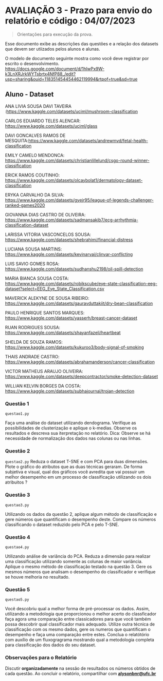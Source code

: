 # AVALIAÇÃO 3 - Prazo para envio do relatório e código : 04/07/2023
> Orientações para execução da prova.

Esse documento exibe as descrições das questões e a relação dos datasets que devem ser utiizados 
pelos alunos e alunas.

O modelo de documento seguinte mostra como você deve registrar por escrito o desenvolvimento. 
https://docs.google.com/document/d/1hIwPx9W-k3LnXRJrkWYTsbrtx4NfP88_/edit?usp=sharing&ouid=118351454454462119994&rtpof=true&sd=true

##  Aluno - Dataset

ANA LIVIA SOUSA DAVI TAVEIRA :https://www.kaggle.com/datasets/uciml/mushroom-classification

CARLOS EDUARDO TELES ALENCAR: https://www.kaggle.com/datasets/uciml/glass

DAVI GONCALVES RAMOS DE MESQUITA:https://www.kaggle.com/datasets/andrewmvd/fetal-health-classification

EMILY CAMELO MENDONCA: https://www.kaggle.com/datasets/christianlillelund/csgo-round-winner-classification

ERICK RAMOS COUTINHO: https://www.kaggle.com/datasets/olcaybolat1/dermatology-dataset-classification

ERYKA CARVALHO DA SILVA: https://www.kaggle.com/datasets/gyejr95/league-of-legends-challenger-ranked-games2020

GIOVANNA DIAS CASTRO DE OLIVEIRA: https://www.kaggle.com/datasets/sadmansakib7/ecg-arrhythmia-classification-dataset

LARISSA VITORIA VASCONCELOS SOUSA: https://www.kaggle.com/datasets/shebrahimi/financial-distress

LUCIANA SOUSA MARTINS: https://www.kaggle.com/datasets/kevinarvai/clinvar-conflicting

LUIS SAVIO GOMES ROSA: https://www.kaggle.com/datasets/sudhanshu2198/oil-spill-detection

MARIA BIANCA SOUSA COSTA: https://www.kaggle.com/datasets/robikscube/eye-state-classification-eeg-dataset?select=EEG_Eye_State_Classification.csv

MAVERICK ALEKYNE DE SOUSA RIBEIRO: https://www.kaggle.com/datasets/gauravduttakiit/dry-bean-classification

PAULO HENRIQUE SANTOS MARQUES: https://www.kaggle.com/datasets/yasserh/breast-cancer-dataset

RUAN RODRIGUES SOUSA: https://www.kaggle.com/datasets/shayanfazeli/heartbeat

SHELDA DE SOUZA RAMOS: https://www.kaggle.com/datasets/kukuroo3/body-signal-of-smoking

THAIS ANDRADE CASTRO: https://www.kaggle.com/datasets/abrahamanderson/cancer-classification

VICTOR MATHEUS ARAUJO OLIVEIRA: https://www.kaggle.com/datasets/deepcontractor/smoke-detection-dataset

WILLIAN KELVIN BORGES DA COSTA: https://www.kaggle.com/datasets/subhajournal/trojan-detection




### Questão 1

```questao1.py```

Faça uma análise do dataset utilizando dendograma. Verifique as possibilidades 
de clusterização e aplique o k-medias. Observe os resultados e descreva sua iterpretação
no relatório.
Dica: Observe se há necessidade de normalização dos dados nas colunas ou nas linhas.


### Questão 2

```questao2.py```
Reduza o dataset T-SNE e com PCA para duas dimensões. Plote o gráfico do atributos que as duas técnicas geraram.
De forma subjetiva e visual, qual dos gráficos você avredita que vai possuir um melhor
desempenho em um processo de classificação utilizando os dois atribuitos ?

### Questão 3

```questao3.py```

Utilizando os dados da questão 2, aplique algum método de classificação e gere números
que quantificam o desempenho deste. Compare os números classificando o dataset reduzido pelo PCA e pelo T-SNE.


### Questão 4

```questao4.py```

Utilizando análise de variância do PCA. Reduza a dimensão para realizar uma classificação utilizando somente as colunas de maior variância.
Aplique o mesmo método de classificação testado na questão 3. Gere os mesmos números que analisam o desempenho do classificador e verifique se houve melhoria no resultado.


### Questão 5

```questao5.py```

Você descobriu qual a melhor forma de pré-processar os dados. Assim, utilizando a metodologia que proporcionou o melhor acerto do classficador faça agora uma comparação 
entre classicadores para que você também possa descobrir qual classificador mais adequado. Utilize outra técnica de classificação com os mesmo dados, gere os numeros que quantificam o 
desempenho e faça uma comparação entre estes.
Conclua o relatótório  com auxílio de um fluxogragrama mostrando qual a metodologia completa para classificação dos dados do seu dataset.


### Observações para o Relatório

Discutir **organizadamente** na sessão de resultados os números obtidos de cada questão.
Ao concluir o relatório, compartilhar com **alysonbnr@ufc.br**